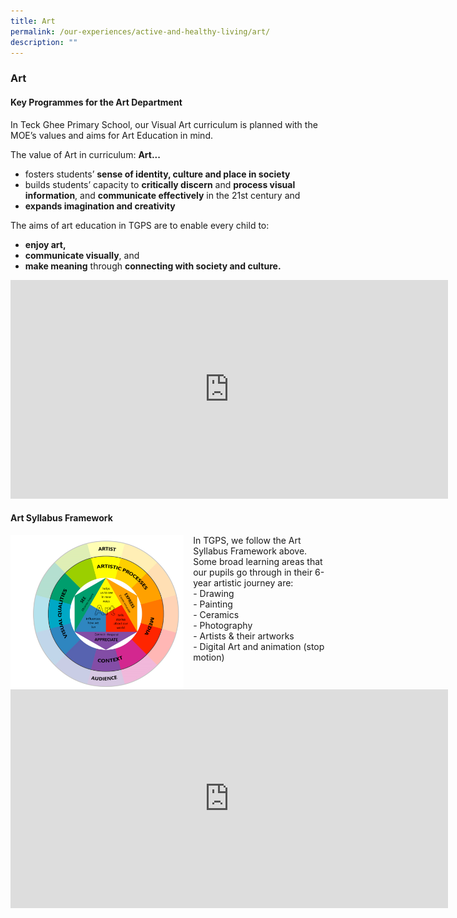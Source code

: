 ```yaml
---
title: Art
permalink: /our-experiences/active-and-healthy-living/art/
description: ""
---
```

### **Art**
#### **Key Programmes for the Art Department**
In Teck Ghee Primary School, our Visual Art curriculum is planned with the MOE’s values and aims for Art Education in mind. 
  
The value of Art in curriculum:
**Art...**<br>
*   fosters students’ **sense of identity, culture and place in society**  
*   builds students’ capacity to **critically discern** and **process visual information**, and **communicate effectively** in the 21st century and
*   **expands imagination and creativity**

The aims of art education in TGPS are to enable every child to: 
*   **enjoy art,**
*   **communicate visually**, and
*   **make meaning** through **connecting with society and culture.**

<iframe width="700" height="350" src="https://www.youtube.com/embed/sD6lGUBgrpU" title="Pupils talking about their pinch pot" frameborder="0" allow="accelerometer; autoplay; clipboard-write; encrypted-media; gyroscope; picture-in-picture" allowfullscreen></iframe>

#### **Art Syllabus Framework**

<img src="/images/art.png" style="width:55%;margin-right:15px;" align = "left">

In TGPS, we follow the Art Syllabus Framework above. Some broad learning areas that our pupils go through in their 6-year artistic journey are:<br>
\- Drawing<br>
\- Painting<br>
\- Ceramics<br>
\- Photography<br>
\- Artists & their artworks<br>
\- Digital Art and animation (stop motion)

<br clear="left">

<iframe width="700" height="350" src="https://www.youtube.com/embed/ukRMDhuibGY" title="P6 photography art project" frameborder="0" allow="accelerometer; autoplay; clipboard-write; encrypted-media; gyroscope; picture-in-picture" allowfullscreen></iframe>